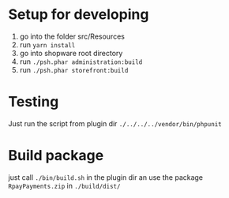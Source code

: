 # Setup for developing

1. go into the folder src/Resources
2. run `yarn install`
3. go into shopware root directory
4. run `./psh.phar administration:build`
5. run `./psh.phar storefront:build`

# Testing
Just run the script from plugin dir
`./../../../vendor/bin/phpunit`

# Build package
just call `./bin/build.sh` in the plugin dir an use the package `RpayPayments.zip` in `./build/dist/`
